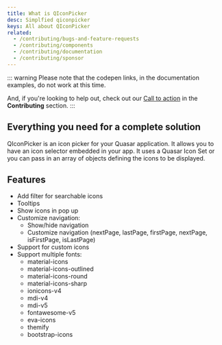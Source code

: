 ```yaml
---
title: What is QIconPicker
desc: Simplfied qiconpicker
keys: All about QIconPicker
related:
  - /contributing/bugs-and-feature-requests
  - /contributing/components
  - /contributing/documentation
  - /contributing/sponsor
---
```

::: warning
Please note that the codepen links, in the documentation examples, do not work at this time.

And, if you're looking to help out, check out our [Call to action](/contributing/call-to-action) in the **Contributing** section.
:::

## Everything you need for a complete solution

QIconPicker is an icon picker for your Quasar application. It allows you to have an icon selector embedded in your app. It uses a Quasar Icon Set or you can pass in an array of objects defining the icons to be displayed.

## Features

- Add filter for searchable icons
- Tooltips
- Show icons in pop up
- Customize navigation:
  - Show/hide navigation
  - Customize navigation
    (nextPage, lastPage, firstPage, nextPage, isFirstPage, isLastPage)
- Support for custom icons
- Support multiple fonts:
  - material-icons
  - material-icons-outlined
  - material-icons-round
  - material-icons-sharp
  - ionicons-v4
  - mdi-v4
  - mdi-v5
  - fontawesome-v5
  - eva-icons
  - themify
  - bootstrap-icons
